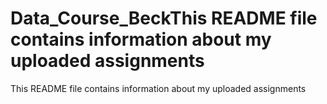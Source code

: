 # Data_Course_BeckThis README file contains information about my uploaded assignments
This README file contains information about my uploaded assignments

